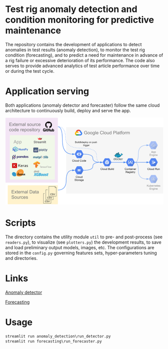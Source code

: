 # Test rig anomaly detection and condition monitoring for predictive maintenance 

The repository contains the development of applications to detect anomalies in test results (anomaly detection), to monitor the test rig condition (forecasting), and to predict a need for maintenance in advance of a rig failure or excessive deterioration of its performance. The code also serves to provide advanced analytics of test article performance over time or during the test cycle.

# Application serving

Both applications (anomaly detector and forecaster) follow the same cloud architecture to continuously build, deploy and serve the app.

![App serving architecture](https://github.com/ivanokhotnikov/test_rig/blob/master/images/serving_architecture.png?raw=True)


# Scripts

The directory contains the utility module `util` to pre- and post-process (see `readers.py`), to visualize (see `plotters.py`) the development results, to save and load preliminary output models, images, etc. The configurations are stored in  the `config.py` governing features sets, hyper-parameters tuning and directories.

# Links

[Anomaly detector](https://anomaly-detection-cfshadewka-nw.a.run.app/)

[Forecasting](https://forecasting-76kfdnebta-nw.a.run.app/)

# Usage

```
streamlit run anomaly_detection\run_detector.py
streamlit run forecasting\run_forecaster.py
```